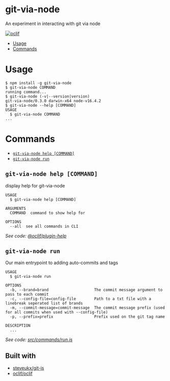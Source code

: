 git-via-node
============

An experiment in interacting with git via node

[![oclif](https://img.shields.io/badge/cli-oclif-brightgreen.svg)](https://oclif.io)

<!-- toc -->
* [Usage](#usage)
* [Commands](#commands)
<!-- tocstop -->
# Usage
<!-- usage -->
```sh-session
$ npm install -g git-via-node
$ git-via-node COMMAND
running command...
$ git-via-node (-v|--version|version)
git-via-node/0.3.0 darwin-x64 node-v16.4.2
$ git-via-node --help [COMMAND]
USAGE
  $ git-via-node COMMAND
...
```
<!-- usagestop -->
# Commands
<!-- commands -->
* [`git-via-node help [COMMAND]`](#git-via-node-help-command)
* [`git-via-node run`](#git-via-node-run)

## `git-via-node help [COMMAND]`

display help for git-via-node

```
USAGE
  $ git-via-node help [COMMAND]

ARGUMENTS
  COMMAND  command to show help for

OPTIONS
  --all  see all commands in CLI
```

_See code: [@oclif/plugin-help](https://github.com/oclif/plugin-help/blob/v3.2.3/src/commands/help.ts)_

## `git-via-node run`

Our main entrypoint to adding auto-commits and tags

```
USAGE
  $ git-via-node run

OPTIONS
  -b, --brand=brand                    The commit message argument to pass to each commit
  -c, --config-file=config-file        Path to a txt file with a linebreak seperated list of brands
  -m, --commit-message=commit-message  The commit message prefix (used for all commits when used with --config-file)
  -p, --prefix=prefix                  Prefix used on the git tag name

DESCRIPTION
  ...
```

_See code: [src/commands/run.js](https://github.com/jamesrwilliams/git-via-node/blob/v0.3.0/src/commands/run.js)_
<!-- commandsstop -->

## Built with

- [steveukx/git-js](https://github.com/steveukx/git-js)
- [oclif/oclif](https://github.com/oclif/oclif)

